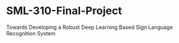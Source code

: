 # SML-310-Final-Project
Towards Developing a Robust Deep Learning Based Sign Language Recognition System
